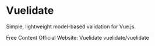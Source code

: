 # Vuelidate

Simple, lightweight model-based validation for Vue.js.

<ResourceGroupTitle>Free Content</ResourceGroupTitle>
<BadgeLink colorScheme='blue' badgeText='Official Website' href='https://vuelidate.js.org/'>Official Website: Vuelidate</BadgeLink>
<BadgeLink colorScheme='blue' badgeText='GitHub Repository' href='https://github.com/vuelidate/vuelidate'>vuelidate/vuelidate</BadgeLink>

